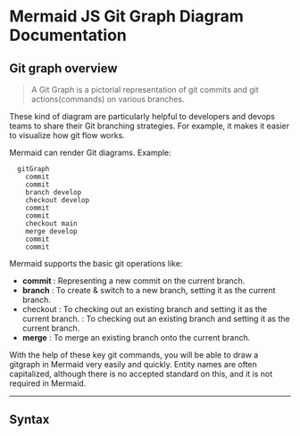 # Mermaid JS Git Graph Diagram Documentation

## Git graph overview

> A Git Graph is a pictorial representation of git commits and git actions(commands) on various branches.

These kind of diagram are particularly helpful to developers and devops teams to share their Git branching strategies. For example, it makes it easier to visualize how git flow works.

Mermaid can render Git diagrams. Example:

```mermaid
  gitGraph
    commit
    commit
    branch develop
    checkout develop
    commit
    commit
    checkout main
    merge develop
    commit
    commit
```

Mermaid  supports the basic git operations like:

- **commit** : Representing a new commit on the current branch.
- **branch** : To create & switch to a new branch, setting it as the current branch.
- checkout : To checking out an existing branch and setting it as the current branch. : To checking out an existing branch and setting it as the current branch.
- **merge** : To merge an existing branch onto the current branch.

With the help of these key git commands, you will be able to draw a gitgraph in Mermaid very easily and quickly. Entity names are often capitalized, although there is no accepted standard on this, and it is not required in Mermaid.

-----

## Syntax